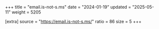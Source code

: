 +++
title = "email.is-not-s.ms"
date = "2024-01-19"
updated = "2025-05-11"
weight = 5205

[extra]
source = "https://email.is-not-s.ms/"
ratio = 86
size = 5
+++
